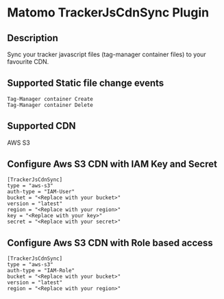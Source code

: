 # Matomo TrackerJsCdnSync Plugin

## Description

Sync your tracker javascript files (tag-manager container files) to your favourite CDN.

## Supported Static file change events

```
Tag-Manager container Create
Tag-Manager container Delete
```

## Supported CDN
AWS S3

## Configure Aws S3 CDN with IAM Key and Secret
```
[TrackerJsCdnSync]
type = "aws-s3"
auth-type = "IAM-User"
bucket = "<Replace with your bucket>"
version = "latest"
region = "<Replace with your region>"
key = "<Replace with your key>"
secret = "<Replace with your secret>"
```

## Configure Aws S3 CDN with Role based access
```
[TrackerJsCdnSync]
type = "aws-s3"
auth-type = "IAM-Role"
bucket = "<Replace with your bucket>"
version = "latest"
region = "<Replace with your region>"
```
